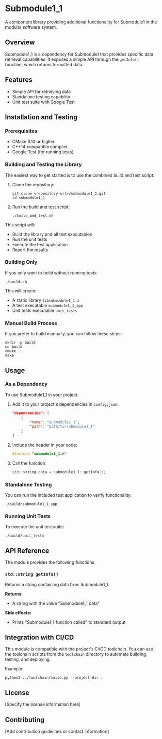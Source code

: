 # Submodule1_1

A component library providing additional functionality for Submodule1 in the modular software system.

## Overview

Submodule1_1 is a dependency for Submodule1 that provides specific data retrieval capabilities. It exposes a simple API through the `getInfo()` function, which returns formatted data.

## Features

- Simple API for retrieving data
- Standalone testing capability
- Unit test suite with Google Test

## Installation and Testing

### Prerequisites

- CMake 3.10 or higher
- C++14 compatible compiler
- Google Test (for running tests)

### Building and Testing the Library

The easiest way to get started is to use the combined build and test script:

1. Clone the repository:

   ```
   git clone <repository-url>/submodule1_1.git
   cd submodule1_1
   ```

2. Run the build and test script:

   ```
   ./build_and_test.sh
   ```

This script will:

- Build the library and all test executables
- Run the unit tests
- Execute the test application
- Report the results

### Building Only

If you only want to build without running tests:

```
./build.sh
```

This will create:

- A static library `libsubmodule1_1.a`
- A test executable `submodule1_1_app`
- Unit tests executable `unit_tests`

### Manual Build Process

If you prefer to build manually, you can follow these steps:

```
mkdir -p build
cd build
cmake ..
make
```

## Usage

### As a Dependency

To use Submodule1_1 in your project:

1. Add it to your project's dependencies in `config.json`:

   ```json
   "dependencies": [
       {
           "name": "submodule1_1",
           "path": "path/to/submodule1_1"
       }
   ]
   ```

2. Include the header in your code:

   ```cpp
   #include "submodule1_1.h"
   ```

3. Call the function:
   ```cpp
   std::string data = submodule1_1::getInfo();
   ```

### Standalone Testing

You can run the included test application to verify functionality:

```
./build/submodule1_1_app
```

### Running Unit Tests

To execute the unit test suite:

```
./build/unit_tests
```

## API Reference

The module provides the following functions:

### `std::string getInfo()`

Returns a string containing data from Submodule1_1.

**Returns:**

- A string with the value "Submodule1_1 data"

**Side effects:**

- Prints "Submodule1_1 function called" to standard output

## Integration with CI/CD

This module is compatible with the project's CI/CD toolchain. You can use the toolchain scripts from the `toolchain` directory to automate building, testing, and deploying.

Example:

```
python3 ../toolchain/build.py --project-dir .
```

## License

[Specify the license information here]

## Contributing

[Add contribution guidelines or contact information]
